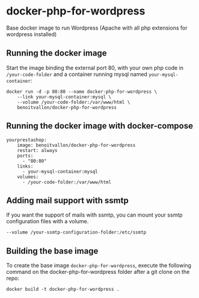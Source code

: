 docker-php-for-wordpress
================

Base docker image to run Wordpress (Apache with all php extensions for wordpress installed)

Running the docker image
------------------------------------

Start the image binding the external port 80, with your own php code in `/your-code-folder` and a container running mysql named `your-mysql-container`:

    docker run -d -p 80:80 --name docker-php-for-wordpress \
        --link your-mysql-container:mysql \
        --volume /your-code-folder:/var/www/html \
        benoitvallon/docker-php-for-wordpress

Running the docker image with docker-compose
------------------------------------

    yourprestashop:
        image: benoitvallon/docker-php-for-wordpress
        restart: always
        ports:
          - "80:80"
        links:
          - your-mysql-container:mysql
        volumes:
          - /your-code-folder:/var/www/html

Adding mail support with ssmtp
------------------------------------

If you want the support of mails with ssmtp, you can mount your ssmtp configuration files with a volume.

    --volume /your-ssmtp-configuration-folder:/etc/ssmtp


Building the base image
-----------------------

To create the base image `docker-php-for-wordpress`, execute the following command on the docker-php-for-wordpress folder after a git clone on the repo:

    docker build -t docker-php-for-wordpress .
